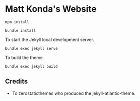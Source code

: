 # Matt Konda's Website

```
npm install
```

```
bundle install
``` 

To start the Jekyll local development server.

```
bundle exec jekyll serve
``` 

To build the theme.
 
```
bundle exec jekyll build
```

## Credits

- To zerostaticthemes who produced the jekyll-atlantic-theme.